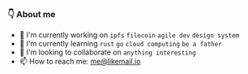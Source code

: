 ### 👇 About me

- 🔭 I'm currently working on `ipfs` `filecoin` `agile dev` `design system`
- 🌱 I'm currently learning `rust` `go` `cloud computing` `be a father`
- 👯 I'm looking to collaborate on `anything interesting`
- 📫 How to reach me: me@likemail.io
<!-- - 💬 Ask me about ...
- 🤔 I'm looking for help with `nothing right now`
- 😄 Pronouns: ...
- ⚡ Fun fact: ... -->

